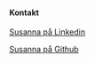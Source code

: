#### Kontakt

[Susanna på Linkedin](www.linkedin.com/in/sp18)

[Susanna på Github](https://github.com/SusannaP2018)
